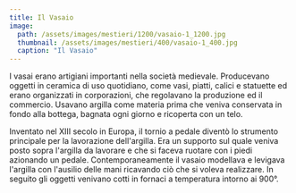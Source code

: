 ```yaml
---
title: Il Vasaio
image: 
  path: /assets/images/mestieri/1200/vasaio-1_1200.jpg
  thumbnail: /assets/images/mestieri/400/vasaio-1_400.jpg
  caption: "Il Vasaio"
---
```



I vasai erano artigiani importanti nella società medievale. Producevano oggetti in ceramica di uso quotidiano, come vasi, piatti, calici e statuette ed erano organizzati in corporazioni, che regolavano la produzione ed il commercio. Usavano argilla come materia prima che veniva conservata in fondo alla bottega, bagnata ogni giorno e ricoperta con un telo.

<!-- more -->

Inventato nel XIII secolo in Europa, il tornio a pedale diventò lo strumento principale per la lavorazione dell'argilla. Era un supporto sul quale veniva posto sopra l'argilla da lavorare e che si faceva ruotare con i piedi azionando un pedale. Contemporaneamente il vasaio modellava e levigava l'argilla con l'ausilio delle mani ricavando ciò che si voleva realizzare. In seguito gli oggetti venivano cotti in fornaci a temperatura intorno ai 900°.
